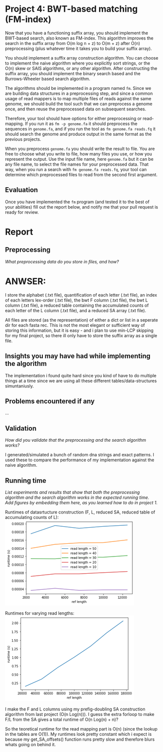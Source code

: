 # Project 4: BWT-based matching (FM-index)

Now that you have a functioning suffix array, you should implement the BWT-based search, also known as FM-index. This algorithm improves the search in the suffix array from O(m log n + z) to O(m + z) after O(n) preprocessing (plus whatever time it takes you to build your suffix array).

You should implement a suffix array construction algorithm. You can choose to implement the naive algorithm where you explicitly sort strings, or the O(n) skew or SAIS algorithms, or any other algorithm. After constructing the suffix array, you should implement the binary search based and the Burrows-Wheeler based search algorithm.

The algorithms should be implemented in a program named `fm`. Since we are building data structures in a preprocessing step, and since a common usage of read mappers is to map multiple files of reads against the same genome, we should build the tool such that we can preprocess a genome once, and then reuse the preprocessed data on subsequent searches.

Therefore, your tool should have options for either preprocessing or read-mapping. If you run it as `fm -p genome.fa` it should preprocess the sequences in `genome.fa`, and if you run the tool as  `fm genome.fa reads.fq` it should search the genome and produce output in the same format as the previous projects.

When you preprocess `genome.fa` you should write the result to file. You are free to choose what you write to file, how many files you use, or how you represent the output. Use the input file name, here `genome.fa` but it can be any file name, to select the file names for your preprocessed data. That way, when you run a search with `fm genome.fa reads.fq`, your tool can determine which preprocessed files to read from the second first argument.

## Evaluation

Once you have implemented the `fm` program (and tested it to the best of your abilities) fill out the report below, and notify me that your pull request is ready for review.

# Report

## Preprocessing
*What preprocessing data do you store in files, and how?*

# ANWSER:
I store the alphabet (.txt file), quantification of each letter (.txt file), an index of each letters lex-order (.txt file), the bwt F column (.txt file), the bwt L column (.txt file), a reduced table containing the accumulated counts of each letter of the L column (.txt file), and a reduced SA array (.txt file). 

All files are stored (as the representation) of either a dict or list in a seperate dir for each fasta rec.
This is not the most elegant or sufficient way of storing this information, but it is easy - and i plan to use min-LCP skipping for my final project, so there ill only have to store the suffix array as a single file. 

## Insights you may have had while implementing the algorithm
The implementation i found quite hard since you kind of have to do multiple things at a time since we are using all these different tables/data-structures simuntaniusly.  

## Problems encountered if any
...

## Validation

*How did you validate that the preprocessing and the search algorithm works?*

I generated/simulated a bunch of random dna strings and exact patterns. I used these to compare the performance of my implementation against the naive algorithm. 

## Running time

*List experiments and results that show that both the preprocessing algorithm and the search algorithm works in the expected running time. Add figures by embedding them here, as you learned how to do in project 1.*


Runtimes of datasrtucture construction (F, L, reduced SA, reduced table of accumulating counts of L):
![](figs/read_lengths.png)


Runtimes for varying read lengths:
![](figs/ref_lengths.png)


I make the F and L columns using my prefig-doubling SA construction algorithm from last project (O(n Log(n))).
I guess the extra forloop to make F/L from the SA gives a total runtime of O(n Log(n) + n)?

So the teoretical runtime for the read mapping part is O(n) (since the lookup in the tables are O(1)). My runtimes look pretty constant which i expect is because my get_SA_offsets() function runs pretty slow and therefore blurs whats going on behind it. 



